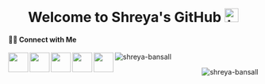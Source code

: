 <h1 align="center">Welcome to Shreya's GitHub <img src="https://user-images.githubusercontent.com/1303154/88677602-1635ba80-d120-11ea-84d8-d263ba5fc3c0.gif" width="28px" alt="hi"></h1>

#### 🤝🏻 Connect with Me
<a href="https://www.linkedin.com/in/shreya-bansall/">
  <img align="left" width="40px" src="https://img.icons8.com/fluent/48/000000/linkedin.png" />
</a>
<a href = "mailto:shreyab2400@gmail.com">
  <img align="left" width="40px" src="https://img.icons8.com/color/48/000000/gmail.png" />
</a>
<a href="https://www.instagram.com/shreyabansall_/">
  <img align="left" width="40px" src="https://img.icons8.com/fluent/48/000000/instagram-new.png" />
</a>
<a href="https://www.hackerrank.com/shreyabansal?hr_r=1">
  <img align="left" width="40px" src="https://img.icons8.com/windows/32/000000/hackerrank.png" />
</a>
<a href="https://twitter.com/Shreya_bansall">
  <img align="left" width="40px" src="https://img.icons8.com/fluent/48/000000/twitter.png" />
</a>




<p>&nbsp;<img align="left" src="https://github-readme-stats.vercel.app/api?username=shreya-bansall&show_icons=true&locale=en" alt="shreya-bansall" /></p>

<p><img align="right" src="https://github-readme-streak-stats.herokuapp.com/?user=shreya-bansall&" alt="shreya-bansall" /></p>

